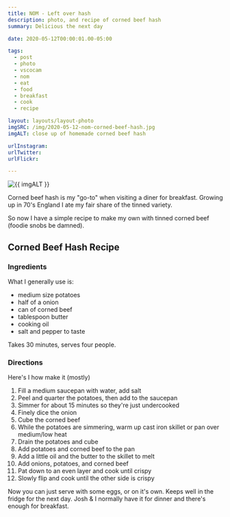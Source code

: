 ```yaml
---
title: NOM - Left over hash
description: photo, and recipe of corned beef hash
summary: Delicious the next day

date: 2020-05-12T00:00:01.00-05:00

tags:
  - post
  - photo
  - vscocam
  - nom
  - eat
  - food
  - breakfast
  - cook
  - recipe

layout: layouts/layout-photo
imgSRC: /img/2020-05-12-nom-corned-beef-hash.jpg
imgALT: close up of homemade corned beef hash

urlInstagram:
urlTwitter:
urlFlickr:

---
```

<p><img class="u-photo img-polaroid" src="{{ imgSRC }}" alt="{{ imgALT }}"></p>

Corned beef hash is my "go-to" when visiting a diner for breakfast. Growing up in 70's England I ate my fair share of the tinned variety.

So now I have a simple recipe to make my own with tinned corned beef (foodie snobs be damned).

<section class="h-recipe">
<h2>Corned Beef Hash Recipe</h2>

<h3>Ingredients</h3>
What I generally use is:

<ul>
<li class="p-ingredient">medium size potatoes	   </li>
<li class="p-ingredient">half of a onion		   </li>
<li class="p-ingredient">can of corned beef	   </li>
<li class="p-ingredient">tablespoon butter	   </li>
<li class="p-ingredient">cooking oil			   </li>
<li class="p-ingredient">salt and pepper to taste</li>
</ul>

<p>Takes <time class="dt-duration" datetime="30M">30 minutes</time>, serves <data class="p-yield" value="4">four people</data>.</p>

<div class="e-instructions">
<h3>Directions</h3>
Here's I how make it (mostly)
<ol>
<li>Fill a medium saucepan with water, add salt											   </li>
<li>Peel and quarter the potatoes, then add to the saucepan								   </li>
<li>Simmer for about 15 minutes so they're just undercooked								   </li>
<li>Finely dice the onion																   </li>
<li>Cube the corned beef																   </li>
<li>While the potatoes are simmering, warm up cast iron skillet or pan over medium/low heat</li>
<li>Drain the potatoes and cube															   </li>
<li>Add potatoes and corned beef to the pan												   </li>
<li>Add a little oil and the butter to the skillet to melt								   </li>
<li>Add onions, potatoes, and corned beef												   </li>
<li>Pat down to an even layer and cook until crispy									   </li>
<li>Slowly flip and cook until the other side is crispy								   </li>
</ol>
</div>

Now you can just serve with some eggs, or on it's own. Keeps well in the fridge for the next day. Josh &amp; I normally have it for dinner and there's enough for breakfast.
</section>


